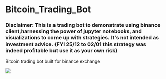 # Bitcoin_Trading_Bot
### Disclaimer: This is a trading bot to demonstrate using binance client,harnessing the power of jupyter notebooks, and visualizations to come up with strategies. It's not intended as investment advice. (FYI 25/12 to 02/01 this strategy was indeed profitable but use it as your own risk)

Bitcoin trading bot built for binance exchange





![](https://github.com/vijayengineer/Bitcoin_Trading_Bot/blob/main/assets/Screenshot%202021-01-03%20at%2015.42.01.png)
